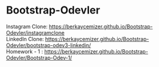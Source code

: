 # Bootstrap-Odevler

Instagram Clone: https://berkaycemizer.github.io/Bootstrap-Odevler/instagramclone <br>
LinkedIn Clone: https://berkaycemizer.github.io/Bootstrap-Odevler/bootstrap-odev3-linkedin/ <br>
Homework - 1 : https://berkaycemizer.github.io/Bootstrap-Odevler/Bootstrap-Odev-1/
